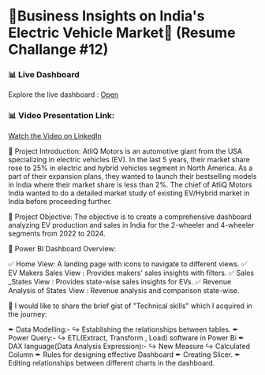   # 🔋Business Insights on India's Electric Vehicle Market🔋    (Resume Challange #12)



### 📊 Live Dashboard
Explore the live dashboard : [Open](https://app.powerbi.com/groups/me/reports/5def771b-6f22-4d3d-9dea-c2ca29663e97/46f9b9de7040d19806d7?experience=power-bi&clientSideAuth=0)

### 📊 Video Presentation Link:
[Watch the Video on LinkedIn](https://www.linkedin.com/feed/update/urn:li:activity:7225928989402349568/)

🎯 Project Introduction:
AtliQ Motors is an automotive giant from the USA specializing in electric vehicles (EV). In the last 5 years, their market share rose to 25% in electric and hybrid vehicles segment in North America. As a part of their expansion plans, they wanted to launch their bestselling models in India where their market share is less than 2%. The chief of AtliQ Motors India wanted to do a detailed market study of existing EV/Hybrid market in India before proceeding further.

🎯 Project Objective:
The objective is to create a comprehensive dashboard analyzing EV production and sales in India for the 2-wheeler and 4-wheeler segments from 2022 to 2024.

🔎 Power BI Dashboard Overview:

✅ Home View: A landing page with icons to navigate to different views.
✅ EV Makers Sales View : Provides makers' sales insights with filters.
✅ Sales _States View : Provides state-wise sales insights for EVs.
✅ Revenue Analysis of States View : Revenue analysis and comparison state-wise.

📢 I would like to share the brief gist of "Technical skills" which I acquired in the journey:

✒ Data Modelling:-
↪ Establishing the relationships between tables.
✒ Power Query:-
↪ ETL(Extract, Transform , Load) software in Power Bi
✒ DAX language(Data Analysis Expression):-
↪ New Measure
↪ Calculated Column
✒ Rules for designing effective Dashboard
✒ Creating Slicer.
✒ Editing relationships between different charts in the dashboard.

